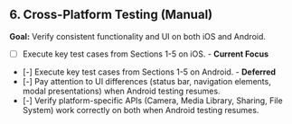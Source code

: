 ## 6. Cross-Platform Testing (Manual)

**Goal:** Verify consistent functionality and UI on both iOS and Android.

- [ ] Execute key test cases from Sections 1-5 on iOS. - **Current Focus**
- [-] Execute key test cases from Sections 1-5 on Android. - **Deferred**
- [-] Pay attention to UI differences (status bar, navigation elements, modal presentations) when Android testing resumes.
- [-] Verify platform-specific APIs (Camera, Media Library, Sharing, File System) work correctly on both when Android testing resumes. 